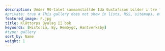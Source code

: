 ```yaml
---
description: Under 90-talet sammanställde Ida Gustafsson bilder i tre fotoalbum på vår by. Detta är det andra albumet. Tusen tack till Eva Ahrenstedt för bilderna!
#private: true # This gallery does not show in lists, RSS, sitemaps, etc. On list pages, use cascade to hide descendants.
featured_image: F.jpg
title: Klättorps Byalag II bok
keywords: [Historia, By, Hembygd, Hantverksby]
#type: gallery
sort_by: Name
weight: 1
---
```

